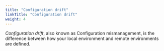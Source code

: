 ```yaml
---
title: "Configuration drift"
linkTitle: "Configuration drift"
weight: 4
---
```


_Configuration drift_, also known as Configuration mismanagement, is the difference between how your local environment and remote environments are defined.

